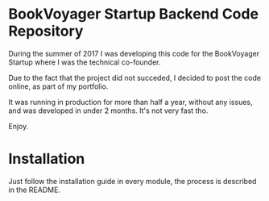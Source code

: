 # BookVoyager Startup Backend Code Repository

During the summer of 2017 I was developing this code for the BookVoyager Startup where I was the technical co-founder.

Due to the fact that the project did not succeded, I decided to post the code online, as part of my portfolio.

It was running in production for more than half a year, without any issues, and was developed in under 2 months. It's not very fast tho.

Enjoy.

# Installation

Just follow the installation guide in every module, the process is described in the README.


